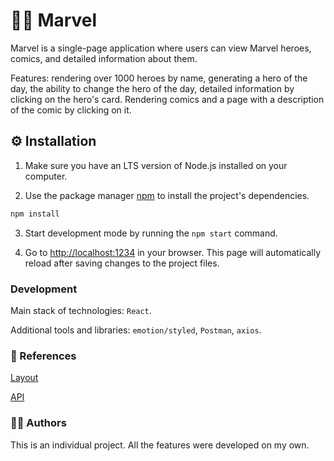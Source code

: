 # 🦸🏻 Marvel

Marvel is a single-page application where users can view Marvel heroes, comics,
and detailed information about them.

Features: rendering over 1000 heroes by name, generating a hero of the day, the
ability to change the hero of the day, detailed information by clicking on the
hero's card. Rendering comics and a page with a description of the comic by
clicking on it.

## ⚙️ Installation

1. Make sure you have an LTS version of Node.js installed on your computer.

2. Use the package manager [npm](https://docs.npmjs.com/about-npm) to install
   the project's dependencies.

```bash
npm install
```

3. Start development mode by running the `npm start` command.

4. Go to [http://localhost:1234](http://localhost:1234) in your browser. This
   page will automatically reload after saving changes to the project files.

### Development

Main stack of technologies: `React`.

Additional tools and libraries: `emotion/styled`, `Postman`, `axios`.

### 🔗 References

[Layout](https://www.figma.com/file/xiC1B6ZlHvbiUK6FO3caxN/Marvel-DB?type=design&t=KDtKGxqhUpkHQ4Oh-0)

[API](https://developer.marvel.com/docs)

### 👩‍💻 Authors

This is an individual project. All the features were developed on my own.
